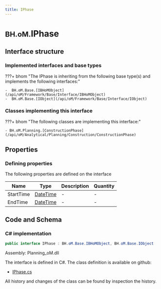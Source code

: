```yaml
---
title: IPhase
---
```


# <small>BH.oM.</small>**IPhase**



## Interface structure

### Implemented interfaces and base types

???+ bhom "The IPhase is inheriting from the following base type(s) and implements the following interfaces:"

    -  BH.oM.Base.[IBHoMObject](/api/oM/Framework/Base/Interface/IBHoMObject)
    -  BH.oM.Base.[IObject](/api/oM/Framework/Base/Interface/IObject)


### Classes implementing this interface

???+ bhom "The following classes are implementing this interface:"

    - BH.oM.Planning.[ConstructionPhase](/api/oM/Analytical/Planning/Construction/ConstructionPhase)


## Properties



### Defining properties

The following properties are defined on the interface

| Name             | Type             | Description      | Quantity         |
|------------------|------------------|------------------|------------------|
| StartTime | [DateTime](https://learn.microsoft.com/en-us/dotnet/api/System.DateTime?view=netstandard-2.0) | - | - |
| EndTime | [DateTime](https://learn.microsoft.com/en-us/dotnet/api/System.DateTime?view=netstandard-2.0) | - | - |


## Code and Schema

### C# implementation

``` C# title="C#"
public interface IPhase : BH.oM.Base.IBHoMObject, BH.oM.Base.IObject
```

Assembly: Planning_oM.dll

The interface is defined in C#. The class definition is available on github:

- [IPhase.cs](https://github.com/BHoM/BHoM/blob/develop/Planning_oM/IPhase.cs)

All history and changes of the class can be found by inspection the history.
